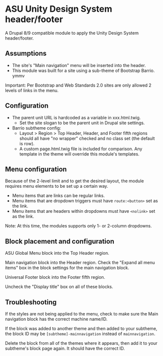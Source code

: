 # ASU Unity Design System header/footer

A Drupal 8/9 compatible module to apply the Unity Design System header/footer.

## Assumptions

* The site's "Main navigation" menu will be inserted into the header.
* This module was built for a site using a sub-theme of Bootstrap Barrio. ymmv

Important: Per Bootstrap and Web Standards 2.0 sites are only allowed 2 levels of links in the menu.

## Configuration

* The parent unit URL is hardcoded as a variable in xxx.html.twig.
  * Set the site slogan to be the parent unit in Drupal site settings.
* Barrio subtheme config:
  * Layout > Region > Top Header, Header, and Footer fifth regions should all have "no wrapper" checked and no class set (the default is row).
  * A custom page.html.twig file is included for comparison. Any template in the theme will override this module's templates.
  
## Menu configuration

Because of the 2-level limit and to get the desired layout, the module requires menu elements to be set up a certain way.
* Menu items that are links can be regular links.
* Menu items that are dropdown triggers must have `route:<button>` set as the link.
* Menu items that are headers within dropdowns must have `<nolink>` set as the link.

Note: At this time, the modules supports only 1- or 2-column dropdowns.
  
## Block placement and configuration

ASU Global Menu block into the Top Header region.

Main navigation block into the Header region.
Check the "Expand all menu items" box in the block settings for the main navigation block.

Universal Footer block into the Footer fifth region.

Uncheck the "Display title" box on all of these blocks.

## Troubleshooting

If the styles are not being applied to the menu, check to make sure the Main navigation block has the correct machine name/ID.

If the block was added to another theme and then added to your subtheme, the block ID may be `[subtheme]-mainnavigation` instead of `mainnavigation`.

Delete the block from all of the themes where it appears, then add it to your subtheme's block page again. It should have the correct ID.
